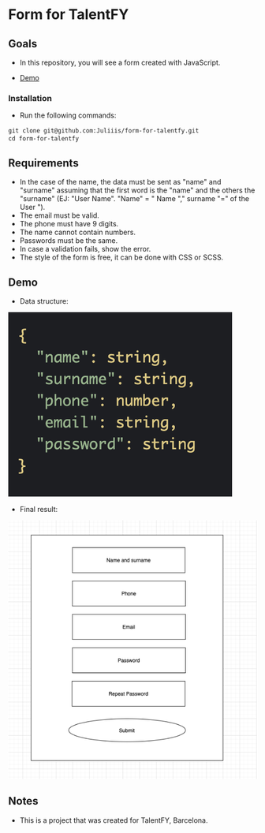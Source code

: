 # Form for TalentFY

## Goals
- In this repository, you will see a form created with JavaScript.

- [Demo](#demo)

### Installation

- Run the following commands:
```
git clone git@github.com:Juliiis/form-for-talentfy.git
cd form-for-talentfy

```
## Requirements

- In the case of the name, the data must be sent as "name" and "surname" assuming that the first word is the "name" and the others the "surname" (EJ: "User Name". "Name" = " Name "," surname "=" of the User ").
- The email must be valid.
- The phone must have 9 digits.
- The name cannot contain numbers.
- Passwords must be the same.
- In case a validation fails, show the error.
- The style of the form is free, it can be done with CSS or SCSS.


## Demo
- Data structure:

![dataStructure](./docs/dataStructure.png)

- Final result:

![form](./docs/demo.png)

## Notes
- This is a project that was created for TalentFY, Barcelona.

